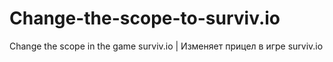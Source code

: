 # Change-the-scope-to-surviv.io
Сhange the scope in the game surviv.io | Изменяет прицел в игре surviv.io
